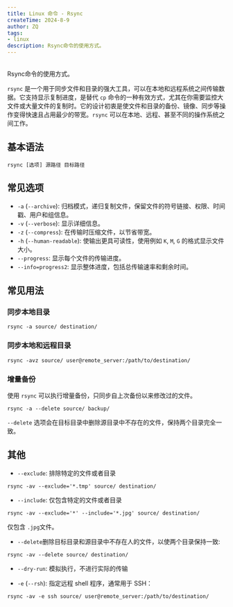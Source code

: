 ```yaml
---
title: Linux 命令 - Rsync
createTime: 2024-8-9
author: ZQ
tags:
- linux
description: Rsync命令的使用方式。
---
```

<br> Rsync命令的使用方式。
<!-- more -->

`rsync` 是一个用于同步文件和目录的强大工具，可以在本地和远程系统之间传输数据。它支持显示复制进度，是替代 `cp` 命令的一种有效方式，尤其在你需要监控大文件或大量文件的复制时。它的设计初衷是使文件和目录的备份、镜像、同步等操作变得快速且占用最少的带宽。`rsync` 可以在本地、远程、甚至不同的操作系统之间工作。

## 基本语法

```shell
rsync [选项] 源路径 目标路径
```

## 常见选项

- `-a` (`--archive`): 归档模式，递归复制文件，保留文件的符号链接、权限、时间戳、用户和组信息。
- `-v` (`--verbose`): 显示详细信息。
- `-z` (`--compress`): 在传输时压缩文件，以节省带宽。
- `-h` (`--human-readable`): 使输出更具可读性，使用例如 `K`, `M`, `G` 的格式显示文件大小。
- `--progress`: 显示每个文件的传输进度。
- `--info=progress2`: 显示整体进度，包括总传输速率和剩余时间。

## 常见用法

### 同步本地目录

```shell
rsync -a source/ destination/
```

### 同步本地和远程目录

```shell
rsync -avz source/ user@remote_server:/path/to/destination/
```

### 增量备份

使用 `rsync` 可以执行增量备份，只同步自上次备份以来修改过的文件。

```shell
rsync -a --delete source/ backup/
```

`--delete` 选项会在目标目录中删除源目录中不存在的文件，保持两个目录完全一致。

## 其他

+ `--exclude`: 排除特定的文件或者目录

```shell
rsync -av --exclude='*.tmp' source/ destination/
```

+ `--include`: 仅包含特定的文件或者目录

```shell
rsync -av --exclude='*' --include='*.jpg' source/ destination/
```

仅包含 `.jpg`文件。

+ `--delete`删除目标目录和源目录中不存在人的文件，以使两个目录保持一致:

```shell
rsync -av --delete source/ destination/
```

+ `--dry-run`: 模拟执行，不进行实际的传输

+ `-e` (`--rsh`): 指定远程 shell 程序，通常用于 SSH：

```shell
rsync -av -e ssh source/ user@remote_server:/path/to/destination/
```
